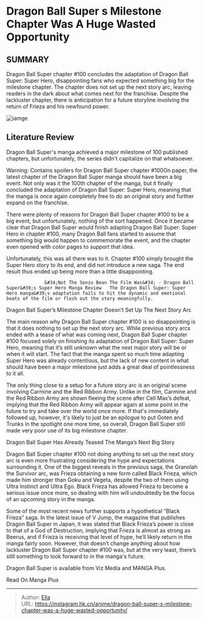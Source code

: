 # Dragon Ball Super s Milestone Chapter Was A Huge Wasted Opportunity


## SUMMARY 



  Dragon Ball Super chapter #100 concludes the adaptation of Dragon Ball Super: Super Hero, disappointing fans who expected something big for the milestone chapter.   The chapter does not set up the next story arc, leaving readers in the dark about what comes next for the franchise.   Despite the lackluster chapter, there is anticipation for a future storyline involving the return of Frieza and his newfound power.  

![iamge](https://static1.srcdn.com/wordpress/wp-content/uploads/2022/11/gohan-beast-orange-piccolo-dragon-ball-super.jpg)

## Literature Review

Dragon Ball Super&#39;s manga achieved a major milestone of 100 published chapters, but unfortunately, the series didn&#39;t capitalize on that whatsoever.




Warning: Contains spoilers for Dragon Ball Super chapter #100On paper, the latest chapter of the Dragon Ball Super manga should have been a big event. Not only was it the 100th chapter of the manga, but it finally concluded the adaptation of Dragon Ball Super: Super Hero, meaning that the manga is once again completely free to do an original story and further expand on the franchise.




There were plenty of reasons for Dragon Ball Super chapter #100 to be a big event, but unfortunately, nothing of the sort happened. Once it became clear that Dragon Ball Super would finish adapting Dragon Ball Super: Super Hero in chapter #100, many Dragon Ball fans started to assume that something big would happen to commemorate the event, and the chapter even opened with color pages to support that idea.

          

Unfortunately, this was all there was to it. Chapter #100 simply brought the Super Hero story to its end, and did not introduce a new saga. The end result thus ended up being more than a little disappointing.

                  &#34;Not The Senzu Bean The Film Was&#34; - Dragon Ball Super&#39;s Super Hero Manga Review   The Dragon Ball Super: Super Hero manga&#39;s adaptation fails to hit the dynamic and emotional beats of the film or flesh out the story meaningfully.   





 Dragon Ball Super’s Milestone Chapter Doesn’t Set Up The Next Story Arc 

 

The main reason why Dragon Ball Super chapter #100 is so disappointing is that it does nothing to set up the next story arc. While previous story arcs ended with a tease of what was coming next, Dragon Ball Super chapter #100 focused solely on finishing its adaptation of Dragon Ball Super: Super Hero, meaning that it’s still unknown what the next major story will be or when it will start. The fact that the manga spent so much time adapting Super Hero was already contentious, but the lack of new content in what should have been a major milestone just adds a great deal of pointlessness to it all.

The only thing close to a setup for a future story arc is an original scene involving Carmine and the Red Ribbon Army. Unlike in the film, Carmine and the Red Ribbon Army are shown fleeing the scene after Cell Max’s defeat, implying that the Red Ribbon Army will appear again at some point in the future to try and take over the world once more. If that&#39;s immediately followed up, however, it&#39;s likely to just be an epilogue to put Goten and Trunks in the spotlight one more time, so overall, Dragon Ball Super still made very poor use of its big milestone chapter.






 Dragon Ball Super Has Already Teased The Manga’s Next Big Story 
          

Dragon Ball Super chapter #100 not doing anything to set up the next story arc is even more frustrating considering the hype and expectations surrounding it. One of the biggest reveals in the previous saga, the Granolah the Survivor arc, was Frieza obtaining a new form called Black Frieza, which made him stronger than Goku and Vegeta, despite the two of them using Ultra Instinct and Ultra Ego. Black Frieza has allowed Frieza to become a serious issue once more, so dealing with him will undoubtedly be the focus of an upcoming story in the manga.

Some of the most recent news further supports a hypothetical “Black Frieza” saga. In the latest issue of V Jump, the magazine that publishes Dragon Ball Super in Japan, it was stated that Black Frieza’s power is close to that of a God of Destruction, implying that Frieza is almost as strong as Beerus, and if Frieza is receiving that level of hype, he’ll likely return in the manga fairly soon. However, that doesn’t change anything about how lackluster Dragon Ball Super chapter #100 was, but at the very least, there’s still something to look forward to in the manga&#39;s future.




Dragon Ball Super is available from Viz Media and MANGA Plus.

Read On Manga Plus



---

> Author: [Ella](https://instagram.hk.cn/)  
> URL: https://instagram.hk.cn/anime/dragon-ball-super-s-milestone-chapter-was-a-huge-wasted-opportunity/  

